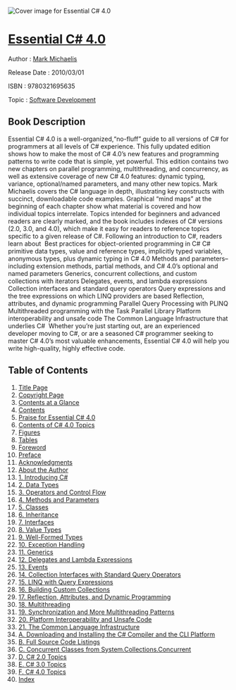 ![Cover image for Essential C# 4.0](https://imgdetail.ebookreading.net/cover/cover/software_development/EB9780321695635.jpg)

[Essential C# 4.0](https://ebookreading.net/view/book/Essential+C%23+4.0-EB9780321695635_1.html "Essential C# 4.0")
====================================================================================================================

Author : [Mark Michaelis](https://ebookreading.net/search/author/Mark+Michaelis)

Release Date : 2010/03/01

ISBN : 9780321695635

Topic : [Software Development](https://ebookreading.net/search/category/software-development)

Book Description
-----------------

  
Essential C# 4.0 is a well-organized,“no-fluff” guide to all versions of C# for programmers at all levels of C# experience. This fully updated edition shows how to make the most of C# 4.0’s new features and programming patterns to write code that is simple, yet powerful.
This edition contains two new chapters on parallel programming, multi­threading, and concurrency, as well as extensive coverage of new C# 4.0 features: dynamic typing, variance, optional/named parameters, and many other new topics.
Mark Michaelis covers the C# language in depth, illustrating key constructs with succinct, downloadable code examples. Graphical “mind maps” at the beginning of each chapter show what material is covered and how individual topics interrelate. Topics intended for beginners and advanced readers are clearly marked, and the book includes indexes of C# versions (2.0, 3.0, and 4.0), which make it easy for readers to reference topics specific to a given release of C#.
Following an introduction to C#, readers learn about 
 Best practices for object-oriented programming in C# 
 C# primitive data types, value and reference types, implicitly typed variables, anonymous types, plus dynamic typing in C# 4.0 
 Methods and parameters–including extension methods, partial meth­ods, and C# 4.0’s optional and named parameters 
 Generics, concurrent collections, and custom collections with iterators 
 Delegates, events, and lambda expressions 
 Collection interfaces and standard query operators 
 Query expressions and the tree expressions on which LINQ providers are based 
 Reflection, attributes, and dynamic programming 
 Parallel Query Processing with PLINQ 
 Multithreaded programming with the Task Parallel Library 
 Platform interoperability and unsafe code 
 The Common Language Infrastructure that underlies C#  
Whether you’re just starting out, are an experienced developer moving to C#, or are a seasoned C# programmer seeking to master C# 4.0’s most valuable enhancements, Essential C# 4.0 will help you write high-quality, highly effective code.
              
Table of Contents
-----------------

1. [Title Page](https://ebookreading.net/view/book/Essential+C%23+4.0-EB9780321695635_2.html#title)
1. [Copyright Page](https://ebookreading.net/view/book/Essential+C%23+4.0-EB9780321695635_2.html#copy)
1. [Contents at a Glance](https://ebookreading.net/view/book/Essential+C%23+4.0-EB9780321695635_2.html#toc)
1. [Contents](https://ebookreading.net/view/book/Essential+C%23+4.0-EB9780321695635_2.html#toc1)
1. [Praise for Essential C# 4.0](https://ebookreading.net/view/book/Essential+C%23+4.0-EB9780321695635_2.html#pre01)
1. [Contents of C# 4.0 Topics](https://ebookreading.net/view/book/Essential+C%23+4.0-EB9780321695635_2.html#pre02)
1. [Figures](https://ebookreading.net/view/book/Essential+C%23+4.0-EB9780321695635_2.html#pre03)
1. [Tables](https://ebookreading.net/view/book/Essential+C%23+4.0-EB9780321695635_2.html#pre04)
1. [Foreword](https://ebookreading.net/view/book/Essential+C%23+4.0-EB9780321695635_2.html#pre05)
1. [Preface](https://ebookreading.net/view/book/Essential+C%23+4.0-EB9780321695635_2.html#pre06)
1. [Acknowledgments](https://ebookreading.net/view/book/Essential+C%23+4.0-EB9780321695635_2.html#pre07)
1. [About the Author](https://ebookreading.net/view/book/Essential+C%23+4.0-EB9780321695635_2.html#pre08)
1. [1. Introducing C#](https://ebookreading.net/view/book/Essential+C%23+4.0-EB9780321695635_3.html)
1. [2. Data Types](https://ebookreading.net/view/book/Essential+C%23+4.0-EB9780321695635_4.html)
1. [3. Operators and Control Flow](https://ebookreading.net/view/book/Essential+C%23+4.0-EB9780321695635_5.html)
1. [4. Methods and Parameters](https://ebookreading.net/view/book/Essential+C%23+4.0-EB9780321695635_6.html)
1. [5. Classes](https://ebookreading.net/view/book/Essential+C%23+4.0-EB9780321695635_7.html)
1. [6. Inheritance](https://ebookreading.net/view/book/Essential+C%23+4.0-EB9780321695635_8.html)
1. [7. Interfaces](https://ebookreading.net/view/book/Essential+C%23+4.0-EB9780321695635_9.html)
1. [8. Value Types](https://ebookreading.net/view/book/Essential+C%23+4.0-EB9780321695635_10.html)
1. [9. Well-Formed Types](https://ebookreading.net/view/book/Essential+C%23+4.0-EB9780321695635_11.html)
1. [10. Exception Handling](https://ebookreading.net/view/book/Essential+C%23+4.0-EB9780321695635_12.html)
1. [11. Generics](https://ebookreading.net/view/book/Essential+C%23+4.0-EB9780321695635_13.html)
1. [12. Delegates and Lambda Expressions](https://ebookreading.net/view/book/Essential+C%23+4.0-EB9780321695635_14.html)
1. [13. Events](https://ebookreading.net/view/book/Essential+C%23+4.0-EB9780321695635_15.html)
1. [14. Collection Interfaces with Standard Query Operators](https://ebookreading.net/view/book/Essential+C%23+4.0-EB9780321695635_16.html)
1. [15. LINQ with Query Expressions](https://ebookreading.net/view/book/Essential+C%23+4.0-EB9780321695635_17.html)
1. [16. Building Custom Collections](https://ebookreading.net/view/book/Essential+C%23+4.0-EB9780321695635_18.html)
1. [17. Reflection, Attributes, and Dynamic Programming](https://ebookreading.net/view/book/Essential+C%23+4.0-EB9780321695635_19.html)
1. [18. Multithreading](https://ebookreading.net/view/book/Essential+C%23+4.0-EB9780321695635_20.html)
1. [19. Synchronization and More Multithreading Patterns](https://ebookreading.net/view/book/Essential+C%23+4.0-EB9780321695635_21.html)
1. [20. Platform Interoperability and Unsafe Code](https://ebookreading.net/view/book/Essential+C%23+4.0-EB9780321695635_22.html)
1. [21. The Common Language Infrastructure](https://ebookreading.net/view/book/Essential+C%23+4.0-EB9780321695635_23.html)
1. [A. Downloading and Installing the C# Compiler and the CLI Platform](https://ebookreading.net/view/book/Essential+C%23+4.0-EB9780321695635_24.html)
1. [B. Full Source Code Listings](https://ebookreading.net/view/book/Essential+C%23+4.0-EB9780321695635_25.html)
1. [C. Concurrent Classes from System.Collections.Concurrent](https://ebookreading.net/view/book/Essential+C%23+4.0-EB9780321695635_26.html)
1. [D. C# 2.0 Topics](https://ebookreading.net/view/book/Essential+C%23+4.0-EB9780321695635_27.html)
1. [E. C# 3.0 Topics](https://ebookreading.net/view/book/Essential+C%23+4.0-EB9780321695635_28.html)
1. [F. C# 4.0 Topics](https://ebookreading.net/view/book/Essential+C%23+4.0-EB9780321695635_29.html)
1. [Index](https://ebookreading.net/view/book/Essential+C%23+4.0-EB9780321695635_30.html)
